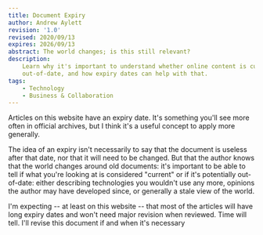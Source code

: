 ```yaml
---
title: Document Expiry
author: Andrew Aylett
revision: '1.0'
revised: 2020/09/13
expires: 2026/09/13
abstract: The world changes; is this still relevant?
description:
    Learn why it's important to understand whether online content is current or
    out-of-date, and how expiry dates can help with that.
tags:
    - Technology
    - Business & Collaboration
---
```


Articles on this website have an expiry date. It's something you'll see more
often in official archives, but I think it's a useful concept to apply more
generally.

The idea of an expiry isn't necessarily to say that the document is useless
after that date, nor that it will need to be changed. But that the author knows
that the world changes around old documents: it's important to be able to tell
if what you're looking at is considered "current" or if it's potentially
out-of-date: either describing technologies you wouldn't use any more, opinions
the author may have developed since, or generally a stale view of the world.

I'm expecting -- at least on this website -- that most of the articles will have
long expiry dates and won't need major revision when reviewed. Time will tell.
I'll revise this document if and when it's necessary
